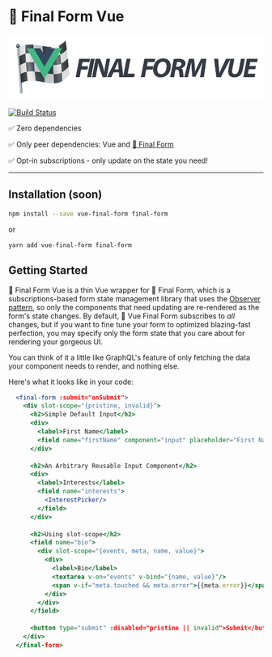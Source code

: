 # 🏁 Final Form Vue

![Final Form Vue](banner.png)

[![Build Status](https://travis-ci.org/Ikbenfrits/final-form-vue.svg?branch=master)](https://travis-ci.org/Ikbenfrits/final-form-vue)

✅ Zero dependencies

✅ Only peer dependencies: Vue and
[🏁 Final Form](https://github.com/final-form/final-form#-final-form)

✅ Opt-in subscriptions - only update on the state you need!

---

## Installation (soon)

```bash
npm install --save vue-final-form final-form
```

or

```bash
yarn add vue-final-form final-form
```

## Getting Started

🏁 Final Form Vue is a thin Vue wrapper for 🏁 Final Form, which is a
subscriptions-based form state management library that uses the
[Observer pattern](https://en.wikipedia.org/wiki/Observer_pattern), so only the
components that need updating are re-rendered as the form's state changes. By
default, 🏁 Vue Final Form subscribes to _all_ changes, but if you want to
fine tune your form to optimized blazing-fast perfection, you may specify only
the form state that you care about for rendering your gorgeous UI.

You can think of it a little like GraphQL's feature of only fetching the data
your component needs to render, and nothing else.

Here's what it looks like in your code:

```jsx
  <final-form :submit="onSubmit">
    <div slot-scope="{pristine, invalid}">
      <h2>Simple Default Input</h2>
      <div>
        <label>First Name</label>
        <field name="firstName" component="input" placeholder="First Name"/>
      </div>

      <h2>An Arbitrary Reusable Input Component</h2>
      <div>
        <label>Interests</label>
        <field name="interests">
          <InterestPicker/>
        </field>
      </div>

      <h2>Using slot-scope</h2>
      <field name="bio">
        <div slot-scope="{events, meta, name, value}">
          <div>
            <label>Bio</label>
            <textarea v-on="events" v-bind="{name, value}"/>
            <span v-if="meta.touched && meta.error">{{meta.error}}</span>
          </div>
        </div>
      </field>

      <button type="submit" :disabled="pristine || invalid">Submit</button>
    </div>
  </final-form>
```
